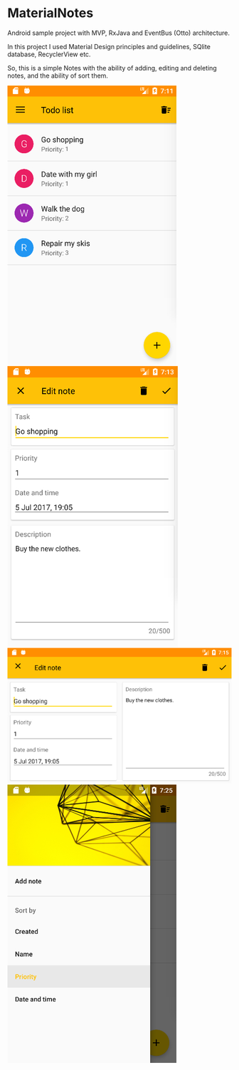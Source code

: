 # MaterialNotes
Android sample project with MVP, RxJava and EventBus (Otto) architecture.

In this project I used Material Design principles and guidelines, SQlite database, RecyclerView etc.

So, this is a simple Notes with the ability of adding, editing and deleting notes, and the ability of sort them.

![NoteList screen](https://raw.githubusercontent.com/nanorus/MaterialNotes/master/app/appScreens/noteList.jpg)
![NoteEditor screen](https://raw.githubusercontent.com/nanorus/MaterialNotes/master/app/appScreens/noteEditor.jpg)
![NoteEditor land screen](https://raw.githubusercontent.com/nanorus/MaterialNotes/master/app/appScreens/noteEditor_land.jpg)
![Drawer screenshote](https://raw.githubusercontent.com/nanorus/MaterialNotes/master/app/appScreens/drawer.jpg)
